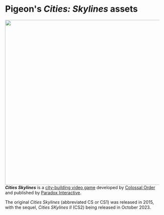 # Pigeon's *Cities: Skylines* assets

<img width="540" align="right" src="https://xxboxnews.blob.core.windows.net/prod/sites/2/2023/10/CITIES_SKYLINESII_2023KEYART_1920x1080_JPG-6bc088e52bf7e790422b.jpg" />

***Cities Skylines*** is a [city-building video game](https://en.wikipedia.org/wiki/City-building_game) developed by [Colossal Order](https://en.wikipedia.org/wiki/Colossal_Order) and published by [Paradox Interactive](https://en.wikipedia.org/wiki/Paradox_Interactive).

The original *Cities Skylines* (abbreviated CS or CS1) was released in 2015, with the sequel, *Cities SKylines II* (CS2) being released in October 2023.
